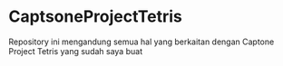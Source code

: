 # CaptsoneProjectTetris
Repository ini mengandung semua hal yang berkaitan dengan Captone Project Tetris yang sudah saya buat
